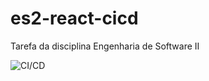# es2-react-cicd
Tarefa da disciplina Engenharia de Software II

![CI/CD](https://github.com/linasdias/es2-react-cicd/workflows/main.yml/badge.svg)

